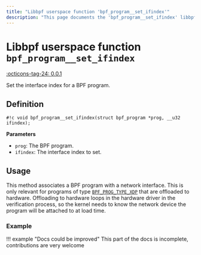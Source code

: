```yaml
---
title: "Libbpf userspace function 'bpf_program__set_ifindex'"
description: "This page documents the 'bpf_program__set_ifindex' libbpf userspace function, including its definition, usage, and examples."
---
```

# Libbpf userspace function `bpf_program__set_ifindex`

<!-- [LIBBPF_TAG] -->
[:octicons-tag-24: 0.0.1](https://github.com/libbpf/libbpf/releases/tag/v0.0.1)
<!-- [/LIBBPF_TAG] -->

Set the interface index for a BPF program.

## Definition

`#!c void bpf_program__set_ifindex(struct bpf_program *prog, __u32 ifindex);`

**Parameters**

- `prog`: The BPF program.
- `ifindex`: The interface index to set.

## Usage

This method associates a BPF program with a network interface. This is only relevant for programs of type [`BPF_PROG_TYPE_XDP`](../../../linux/program-type/BPF_PROG_TYPE_XDP.md) that are offloaded to hardware. Offloading to hardware loops in the hardware driver in the verification process, so the kernel needs to know the network device the program will be attached to at load time.

### Example

!!! example "Docs could be improved"
    This part of the docs is incomplete, contributions are very welcome

